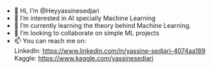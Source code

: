 - 👋 Hi, I’m @Heyyassinesedjari
- 👀 I’m interested in AI specially Machine Learning
- 🌱 I’m currently learning the theory behind Machine Learning.
- 💞️ I’m looking to collaborate on simple ML projects
- 📫 You can reach me on:
<br>  LinkedIn: https://www.linkedin.com/in/yassine-sedjari-4074aa189
<br>  Kaggle: https://www.kaggle.com/yassinesedjari

<!---
Heyyassinesedjari/Heyyassinesedjari is a ✨ special ✨ repository because its `README.md` (this file) appears on your GitHub profile.
You can click the Preview link to take a look at your changes.
--->
